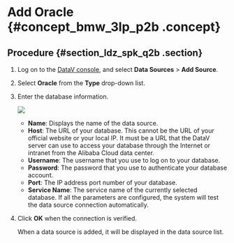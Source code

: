 # Add Oracle {#concept_bmw_3lp_p2b .concept}

## Procedure {#section_ldz_spk_q2b .section}

1.  Log on to the [DataV console](https://partners-intl.console.aliyun.com/#/datav), and select **Data Sources** \> **Add Source**.
2.  Select **Oracle** from the **Type** drop-down list.
3.  Enter the database information.

    ![](http://static-aliyun-doc.oss-cn-hangzhou.aliyuncs.com/assets/img/16540/15583485817958_en-US.png)

    -   **Name**: Displays the name of the data source.
    -   **Host**: The URL of your database. This cannot be the URL of your official website or your local IP. It must be a URL that the DataV server can use to access your database through the Internet or intranet from the Alibaba Cloud data center.
    -   **Username**: The username that you use to log on to your database.
    -   **Password**: The password that you use to authenticate your database account.
    -   **Port**: The IP address port number of your database.
    -   **Service Name**: The service name of the currently selected database.
    If all the parameters are configured, the system will test the data source connection automatically.

4.  Click **OK** when the connection is verified.

    When a data source is added, it will be displayed in the data source list.



